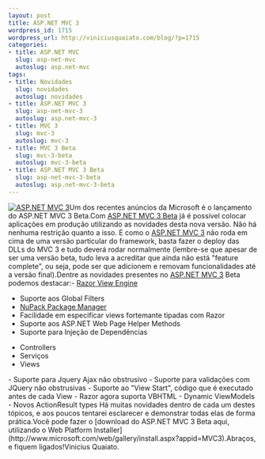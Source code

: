 ```yaml
--- 
layout: post
title: ASP.NET MVC 3
wordpress_id: 1715
wordpress_url: http://viniciusquaiato.com/blog/?p=1715
categories: 
- title: ASP.NET MVC
  slug: asp-net-mvc
  autoslug: asp.net-mvc
tags: 
- title: Novidades
  slug: novidades
  autoslug: novidades
- title: ASP.NET MVC 3
  slug: asp-net-mvc-3
  autoslug: asp.net-mvc-3
- title: MVC 3
  slug: mvc-3
  autoslug: mvc-3
- title: MVC 3 Beta
  slug: mvc-3-beta
  autoslug: mvc-3-beta
- title: ASP.NET MVC 3 Beta
  slug: asp-net-mvc-3-beta
  autoslug: asp.net-mvc-3-beta
---
```

[![](http://viniciusquaiato.com/blog/wp-content/uploads/2010/10/images-150x150.jpg "ASP.NET MVC 3")](http://viniciusquaiato.com/blog/wp-content/uploads/2010/10/images.jpg)Um dos recentes anúncios da Microsoft é o lançamento do ASP.NET MVC 3 Beta.Com [ASP.NET MVC 3 Beta](http://www.asp.net/mvc/mvc3) já é possível colocar aplicações em produção utilizando as novidades desta nova versão. Não há nenhuma restrição quanto a isso. E como o [ASP.NET MVC 3](http://www.asp.net/mvc/mvc3) não roda em cima de uma versão particular do framework, basta fazer o deploy das DLLs do MVC 3 e tudo deverá rodar normalmente (lembre-se que apesar de ser uma versão beta, tudo leva a acreditar que ainda não está "feature complete", ou seja, pode ser que adicionem e removam funcionalidades até a versão final).Dentre as novidades presentes no [ASP.NET MVC 3](http://weblogs.asp.net/scottgu/archive/2010/10/06/announcing-nupack-asp-net-mvc-3-beta-and-webmatrix-beta-2.aspx) Beta podemos destacar:- [Razor View Engine](http://viniciusquaiato.com/blog/asp-net-mvc-3-razor-view-engine/)
- Suporte aos Global Filters
- [NuPack Package Manager](http://viniciusquaiato.com/blog/nupack-uma-das-melhores-invencoes-da-microsoft/)
- Facilidade em especificar views fortemante tipadas com Razor
- Suporte aos ASP.NET Web Page Helper Methods
- Suporte para Injeção de Dependências
<ul>     <li>Controllers</li>    <li>Serviços</li>    <li>Views</li>        </ul>- Suporte para Jquery Ajax não obstrusivo
- Suporte para validações com JQuery não obstrusivas
- Suporte ao "View Start", código que é executado antes de cada View
- Razor agora suporta VBHTML
- Dynamic ViewModels
- Novos ActionResult types
Há muitas novidades dentro de cada um destes tópicos, e aos poucos tentarei esclarecer e demonstrar todas elas de forma prática.Você pode fazer o [download do ASP.NET MVC 3 Beta aqui, utilizando o Web Platform Installer](http://www.microsoft.com/web/gallery/install.aspx?appid=MVC3).Abraços, e fiquem ligados!Vinicius Quaiato.
